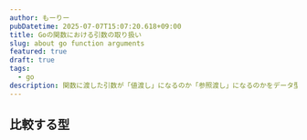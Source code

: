 ```yaml
---
author: もーりー
pubDatetime: 2025-07-07T15:07:20.618+09:00
title: Goの関数における引数の取り扱い
slug: about go function arguments
featured: true
draft: true
tags:
  - go
description: 関数に渡した引数が「値渡し」になるのか「参照渡し」になるのかをデータ型ごとに比較する。
---
```


## 比較する型
